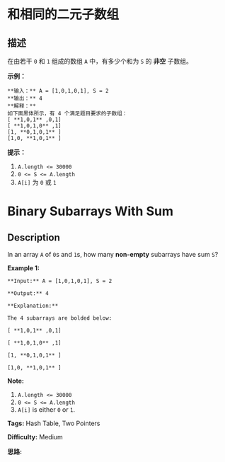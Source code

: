 # 和相同的二元子数组

## 描述

在由若干 `0` 和 `1`  组成的数组 `A` 中，有多少个和为 `S` 的 **非空** 子数组。



**示例：**

    
    
    **输入：** A = [1,0,1,0,1], S = 2
    **输出：** 4
    **解释：**
    如下面黑体所示，有 4 个满足题目要求的子数组：
    [ **1,0,1** ,0,1]
    [ **1,0,1,0** ,1]
    [1, **0,1,0,1** ]
    [1,0, **1,0,1** ]
    



**提示：**

  1. `A.length <= 30000`
  2. `0 <= S <= A.length`
  3. `A[i]` 为 `0` 或 `1`



# Binary Subarrays With Sum

## Description



In an array `A` of `0`s and `1`s, how many **non-empty** subarrays have sum `S`?



**Example 1:**

    
    
    **Input:** A = [1,0,1,0,1], S = 2
    **Output:** 4
    **Explanation:**
    The 4 subarrays are bolded below:
    [ **1,0,1** ,0,1]
    [ **1,0,1,0** ,1]
    [1, **0,1,0,1** ]
    [1,0, **1,0,1** ]
    



**Note:**

  1. `A.length <= 30000`
  2. `0 <= S <= A.length`
  3. `A[i]` is either `0` or `1`.


**Tags:** Hash Table, Two Pointers

**Difficulty:** Medium

**思路:**
